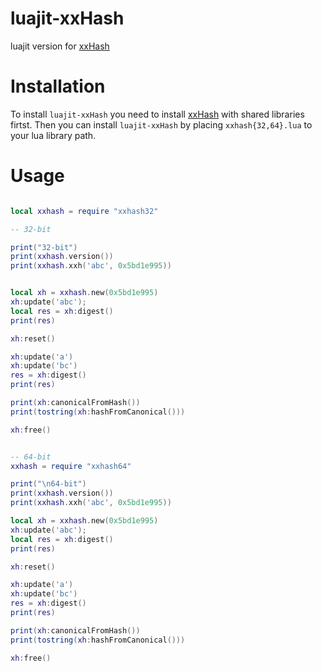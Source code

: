 # luajit-xxHash
luajit version for [xxHash](http://cyan4973.github.io/xxHash/)

Installation
============
To install `luajit-xxHash` you need to install
[xxHash](https://github.com/Cyan4973/xxHash)
with shared libraries firtst.
Then you can install `luajit-xxHash` by placing `xxhash{32,64}.lua` to
your lua library path.

Usage
=====
```lua

local xxhash = require "xxhash32"

-- 32-bit

print("32-bit")
print(xxhash.version())
print(xxhash.xxh('abc', 0x5bd1e995))


local xh = xxhash.new(0x5bd1e995)
xh:update('abc');
local res = xh:digest()
print(res)

xh:reset()

xh:update('a')
xh:update('bc')
res = xh:digest()
print(res)

print(xh:canonicalFromHash())
print(tostring(xh:hashFromCanonical()))

xh:free()


-- 64-bit
xxhash = require "xxhash64"

print("\n64-bit")
print(xxhash.version())
print(xxhash.xxh('abc', 0x5bd1e995))

local xh = xxhash.new(0x5bd1e995)
xh:update('abc');
local res = xh:digest()
print(res)

xh:reset()

xh:update('a')
xh:update('bc')
res = xh:digest()
print(res)

print(xh:canonicalFromHash())
print(tostring(xh:hashFromCanonical()))

xh:free()

```
